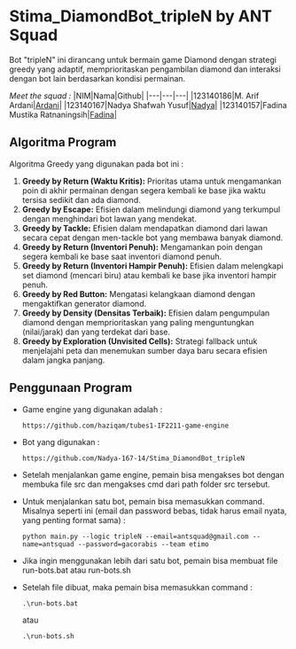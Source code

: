 # Stima_DiamondBot_tripleN by ANT Squad
Bot "tripleN" ini dirancang untuk bermain game Diamond dengan strategi greedy yang adaptif, memprioritaskan pengambilan diamond dan interaksi dengan bot lain berdasarkan kondisi permainan.

_Meet the squad :_
|NIM|Nama|Github|
|---|---|---|
|123140186|M. Arif Ardani|[Ardani](https://github.com/Kaizenix)|
|123140167|Nadya Shafwah Yusuf|[Nadya](https://github.com/Nadya-167-14)|
|123140157|Fadina Mustika Ratnaningsih|[Fadina](https://github.com/04-157-Fadina)|
## Algoritma Program
Algoritma Greedy yang digunakan pada bot ini :
1. **Greedy by Return (Waktu Kritis):** Prioritas utama untuk mengamankan poin di akhir permainan dengan segera kembali ke base jika waktu tersisa sedikit dan ada diamond.
2. **Greedy by Escape:** Efisien dalam melindungi diamond yang terkumpul dengan menghindari bot lawan yang mendekat.
3. **Greedy by Tackle:** Efisien dalam mendapatkan diamond dari lawan secara cepat dengan men-tackle bot yang membawa banyak diamond.
4. **Greedy by Return (Inventori Penuh):** Mengamankan poin dengan segera kembali ke base saat inventori diamond penuh.
5. **Greedy by Return (Inventori Hampir Penuh):** Efisien dalam melengkapi set diamond (mencari biru) atau kembali ke base jika inventori hampir penuh.
6. **Greedy by Red Button:** Mengatasi kelangkaan diamond dengan mengaktifkan generator diamond.
7. **Greedy by Density (Densitas Terbaik):** Efisien dalam pengumpulan diamond dengan memprioritaskan yang paling menguntungkan (nilai/jarak) dan yang terdekat dari base.
8. **Greedy by Exploration (Unvisited Cells):** Strategi fallback untuk menjelajahi peta dan menemukan sumber daya baru secara efisien dalam jangka panjang.

## Penggunaan Program
- Game engine yang digunakan adalah :

  `https://github.com/haziqam/tubes1-IF2211-game-engine`

- Bot yang digunakan :

  `https://github.com/Nadya-167-14/Stima_DiamondBot_tripleN`

- Setelah menjalankan game engine, pemain bisa mengakses bot dengan membuka file src dan mengakses cmd dari path folder src tersebut.
- Untuk menjalankan satu bot, pemain bisa memasukkan command. Misalnya seperti ini (email dan password bebas, tidak harus email nyata, yang penting format sama) :

  `python main.py --logic tripleN --email=antsquad@gmail.com --name=antsquad --password=gacorabis --team etimo`

- Jika ingin menggunakan lebih dari satu bot, pemain bisa membuat file run-bots.bat atau run-bots.sh
- Setelah file dibuat, maka pemain bisa memasukkan command :

  `.\run-bots.bat`

  atau

  `.\run-bots.sh`
